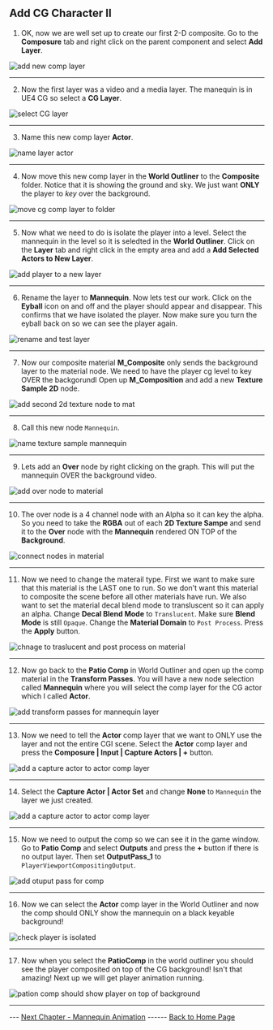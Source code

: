 ## Add CG Character II

1.  OK, now we are well set up to create our first 2-D composite.  Go to the **Composure** tab and right click on the parent component and select **Add Layer**.

![add new comp layer](../images/addNewCompLayer.jpg)

***

2. Now the first layer was a video and a media layer.  The manequin is in UE4 CG so select a **CG Layer**.

![select CG layer](../images/selectCGLayer.jpg)

***

3.  Name this new comp layer **Actor**.

![name layer actor](../images/nameActor.jpg)

***

4. Now move this new comp layer in the **World Outliner** to the **Composite** folder.  Notice that it is showing the ground and sky.  We just want **ONLY** the player to *key* over the background.

![move cg comp layer to folder](../images/cgLayerInGame.jpg)

***


5. Now what we need to do is isolate the player into a level.  Select the mannequin in the level so it is seledted in the **World Outliner**.  Click on the **Layer** tab and right click in the empty area and add a **Add Selected Actors to New Layer**.

![add player to a new layer](../images/addPlayerToLayer.jpg)

***

6. Rename the layer to **Mannequin**.  Now lets test our work. Click on the **Eyball** icon on and off and the player should appear and disappear.  This confirms that we have isolated the player.  Now make sure you turn the eyball back on so we can see the player again.

![rename and test layer](../images/testLayer.jpg)

***

7.  Now our composite material **M_Composite** only sends the background layer to the material node.  We need to have the player cg level to key OVER the backgorundl  Open up **M_Composition** and add a new **Texture Sample 2D** node.

![add second 2d texture node to mat](../images/addCGMatCompLayer.jpg)

***

8. Call this new node `Mannequin`.

![name texture sample mannequin](../images/callItMannequin.jpg)

***

9. Lets add an **Over** node by right clicking on the graph.  This will put the mannequin OVER the background video.

![add over node to material](../images/overNode.jpg)

***


10. The over node is a 4 channel node with an Alpha so it can key the alpha.  So you need to take the **RGBA** out of each **2D Texture Sampe** and send it to the **Over** node with the **Mannequin** rendered ON TOP of the **Background**.

![connect nodes in material](../images/connectOverNodes.jpg)

***

11. Now we need to change the materail type.  First we want to make sure that this material is the LAST one to run.  So we don't want this material to composite the scene before all other materials have run.  We also want to set the material decal blend mode to transluscent so it can apply an alpha.  Change **Decal Blend Mode** to `Translucent`.  Make sure **Blend Mode** is still `Opaque`.  Change the **Material Domain** to `Post Process`. Press the **Apply** button.

![chnage to traslucent and post process on material](../images/translucentPostMaterial.jpg)

***

12. Now go back to the **Patio Comp** in World Outliner and open up the comp material in the **Transform Passes**.  You will have a new node selection called **Mannequin** where you will select the comp layer for the CG actor which I called **Actor**.

![add transform passes for mannequin layer](../images/SelectCompLayer.jpg)

***

13. Now we need to tell the **Actor** comp layer that we want to ONLY use the layer and not the entire CGI scene.  Select the **Actor** comp layer and press the **Composure | Input | Capture Actors | +** button.

![add a capture actor to actor comp layer](../images/captureActors.jpg)

***

14.  Select the **Capture Actor | Actor Set** and change **None** to `Mannequin` the layer we just created.

![add a capture actor to actor comp layer](../images/selectMannequinLayer.jpg)

***

15. Now we need to output the comp so we can see it in the game window.  Go to **Patio Comp** and select **Outputs** and press the **+** button if there is no output layer.  Then set **OutputPass_1** to `PlayerViewportCompositingOutput`.

![add otuput pass for comp](../images/addComposureOutput.jpg)

***

16. Now we can select the **Actor** comp layer in the World Outliner and now the comp should ONLY show the mannequin on a black keyable background!

![check player is isolated](../images/checkWork.jpg)

***

17.  Now when you select the **PatioComp** in the world outliner you should see the player composited on top of the CG background!  Isn't that amazing! Next up we will get player animation running.

![pation comp should show player on top of background](../images/ourFirstComposite.jpg)


***

--- [Next Chapter - Mannequin Animation](../mannequin_anim/README.md) ------ [Back to Home Page](../README.md)